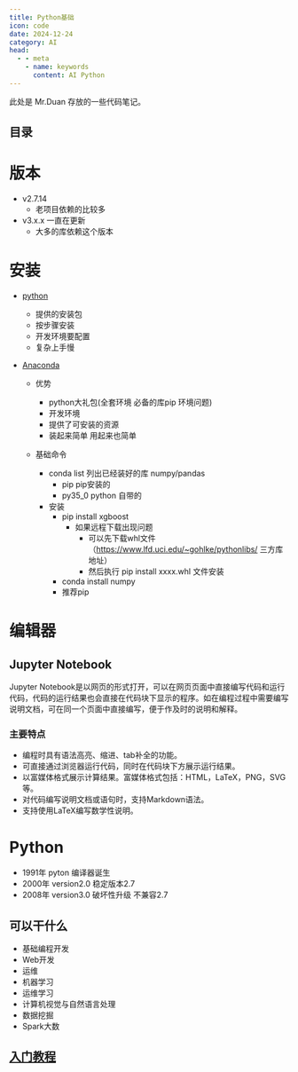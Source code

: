 ```yaml
---
title: Python基础
icon: code
date: 2024-12-24
category: AI
head:
  - - meta
    - name: keywords
      content: AI Python
---
```


此处是 Mr.Duan 存放的一些代码笔记。

## 目录

# 版本

- v2.7.14
  - 老项目依赖的比较多
- v3.x.x 一直在更新
  - 大多的库依赖这个版本

# 安装

- [python](https://www.python.org/)
  - 提供的安装包
  - 按步骤安装
  - 开发环境要配置
  - 复杂上手慢
- [Anaconda](https://www.anaconda.com/)

  - 优势
    - python大礼包(全套环境 必备的库pip 环境问题)
    - 开发环境
    - 提供了可安装的资源
    - 装起来简单 用起来也简单
  - 基础命令

    - conda list 列出已经装好的库 numpy/pandas
      - pip pip安装的
      - py35_0 python 自带的
    - 安装
      - pip install xgboost
        - 如果远程下载出现问题
          - 可以先下载whl文件（https://www.lfd.uci.edu/~gohlke/pythonlibs/ 三方库地址）
          - 然后执行 pip install xxxx.whl 文件安装
      - conda install numpy
      - 推荐pip

# 编辑器

## Jupyter Notebook

Jupyter Notebook是以网页的形式打开，可以在网页页面中直接编写代码和运行代码，代码的运行结果也会直接在代码块下显示的程序。如在编程过程中需要编写说明文档，可在同一个页面中直接编写，便于作及时的说明和解释。

### 主要特点

- 编程时具有语法高亮、缩进、tab补全的功能。
- 可直接通过浏览器运行代码，同时在代码块下方展示运行结果。
- 以富媒体格式展示计算结果。富媒体格式包括：HTML，LaTeX，PNG，SVG等。
- 对代码编写说明文档或语句时，支持Markdown语法。
- 支持使用LaTeX编写数学性说明。

# Python

- 1991年 pyton 编译器诞生
- 2000年 version2.0 稳定版本2.7
- 2008年 version3.0 破坏性升级 不兼容2.7

## 可以干什么

- 基础编程开发
- Web开发
- 运维
- 机器学习
- 运维学习
- 计算机视觉与自然语言处理
- 数据挖掘
- Spark大数

## [入门教程](https://docs.python.org/zh-cn/3.13/tutorial/index.html)
